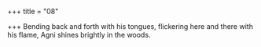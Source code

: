 +++
title = "08"

+++
Bending back and forth with his tongues, flickering here and there with  his flame,
Agni shines brightly in the woods.